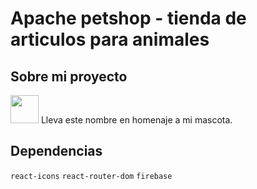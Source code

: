 # Apache petshop - tienda de articulos para animales 

## Sobre mi proyecto 
  <img src="/src/assets/logo.png>" width="45"/>
  Lleva este nombre en homenaje a mi mascota.

## Dependencias
`react-icons` `react-router-dom` `firebase`